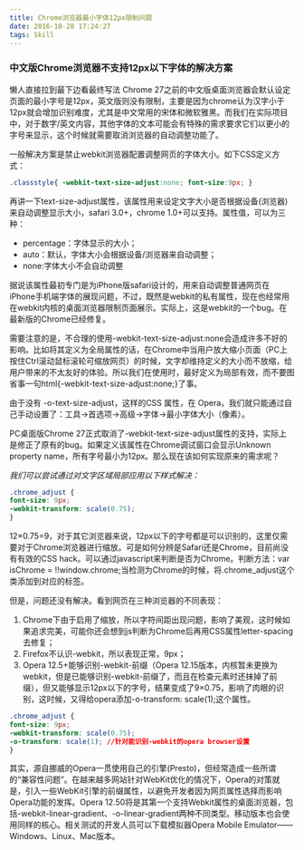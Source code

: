 ```yaml
---
title: Chrome浏览器最小字体12px限制问题
date: 2016-10-28 17:24:27
tags: Skill
---
```

### 中文版Chrome浏览器不支持12px以下字体的解决方案
懒人直接拉到最下边看最终写法
Chrome 27之前的中文版桌面浏览器会默认设定页面的最小字号是12px，英文版则没有限制，主要是因为chrome认为汉字小于12px就会增加识别难度，尤其是中文常用的宋体和微软雅黑。而我们在实际项目中，对于数字/英文内容，其他字体的文本可能会有特殊的需求要求它们以更小的字号来显示，这个时候就需要取消浏览器的自动调整功能了。


一般解决方案是禁止webkit浏览器配置调整网页的字体大小。如下CSS定义方式：
```css
.classstyle{ -webkit-text-size-adjust:none; font-size:9px; } 
```

再讲一下text-size-adjust属性，该属性用来设定文字大小是否根据设备(浏览器)来自动调整显示大小，safari 3.0+，chrome 1.0+可以支持。属性值，可以为三种：
* percentage：字体显示的大小；
* auto：默认，字体大小会根据设备/浏览器来自动调整；
* none:字体大小不会自动调整


据说该属性最初专门是为iPhone版safari设计的，用来自动调整普通网页在iPhone手机端字体的展现问题，不过，既然是webkit的私有属性，现在也经常用在webkit内核的桌面浏览器限制页面展示。实际上，这是webkit的一个bug。在最新版的Chrome已经修复。

需要注意的是，不合理的使用-webkit-text-size-adjust:none会造成许多不好的影响。比如将其定义为全局属性的话，在Chrome中当用户放大缩小页面（PC上按住Ctrl滚动鼠标滚轮可缩放网页）的时候，文字却维持定义的大小而不放缩，给用户带来的不太友好的体验。所以我们在使用时，最好定义为局部有效，而不要图省事一句html{-webkit-text-size-adjust:none;}了事。


由于没有 -o-text-size-adjust，这样的CSS 属性，在 Opera，我们就只能通过自己手动设置了：工具->首选项->高级->字体->最小字体大小（像素）。

PC桌面版Chrome 27正式取消了-webkit-text-size-adjust属性的支持，实际上是修正了原有的bug。如果定义该属性在Chrome调试窗口会显示Unknown property name，所有字号最小为12px。那么现在该如何实现原来的需求呢？

*我们可以尝试通过对文字区域局部应用以下样式解决：*
```css
.chrome_adjust { 
font-size: 9px; 
-webkit-transform: scale(0.75); 
} 
```

12×0.75=9，对于其它浏览器来说，12px以下的字号都是可以识别的，这里仅需要对于Chrome浏览器进行缩放。可是如何分辨是Safari还是Chrome，目前尚没有有效的CSS hack。可以通过javascript来判断是否为Chrome。判断方法：var isChrome = !!window.chrome;当检测为Chrome的时候，将.chrome_adjust这个类添加到对应的标签。

但是，问题还没有解决。看到网页在三种浏览器的不同表现：
1. Chrome下由于启用了缩放，所以字符间距出现问题，影响了美观，这时候如果追求完美，可能你还会想到js判断为Chrome后再用CSS属性letter-spacing去修复；
2. Firefox不认识-webkit，所以表现正常，9px；
3. Opera 12.5+能够识别-webkit-前缀（Opera 12.15版本，内核暂未更换为webkit，但是已能够识别-webkit-前缀了，而且在检查元素时还抹掉了前缀），但又能够显示12px以下的字号，结果变成了9×0.75，影响了肉眼的识别，这时候，又得给opera添加-o-transform: scale(1);这个属性。

```css
.chrome_adjust { 
font-size: 9px; 
-webkit-transform: scale(0.75); 
-o-transform: scale(1); //针对能识别-webkit的opera browser设置 
} 
```

其实，源自挪威的Opera一贯使用自己的引擎(Presto)，但经常造成一些所谓的“兼容性问题”。在越来越多网站针对WebKit优化的情况下，Opera的对策就是，引入一些WebKit引擎的前缀属性，以避免开发者因为网页属性选择而影响Opera功能的发挥。Opera 12.50将是其第一个支持Webkit属性的桌面浏览器，包括-webkit-linear-gradient、-o-linear-gradient两种不同类型。移动版本也会使用同样的核心。相关测试的开发人员可以下载模拟器Opera Mobile Emulator——Windows、Linux、Mac版本。